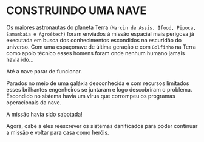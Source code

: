 # CONSTRUINDO UMA NAVE

Os maiores astronautas do planeta Terra (`Marcin de Assis, Ifood, Pipoca, Samambaia e Agroétech`) foram enviados
à missão espacial mais perigosa já executada em busca dos conhecimentos escondidos na escuridão do universo.
Com uma espaçonave de última geração e com `Golfinho` na Terra como apoio técnico esses homens foram onde nenhum
humano jamais havia ido... 

Até a nave parar de funcionar.

Parados no meio de uma galáxia desconhecida e com recursos limitados esses brilhantes engenheiros se juntaram
e logo descobriram o problema. Escondido no sistema havia um vírus que corrompeu os programas operacionais da nave. 

A missão havia sido sabotada!

Agora, cabe a eles reescrever os sistemas danificados para poder continuar a missão e voltar para casa como heróis.

